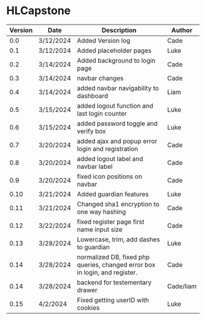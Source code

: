 # HLCapstone

 | Version | Date | Description | Author |
 | ------ | ------ | ------------ | -------- |
 | 0.0 | 3/12/2024 | Added Version log| Cade | 
 | 0.1 | 3/12/2024 | Added placeholder pages | Luke |
 | 0.2 | 3/14/2024 | Added background to login page | Cade |
 | 0.3 | 3/14/2024 | navbar changes | Cade |
 | 0.4 | 3/14/2024 | added navbar navigability to dashboard | Liam |
 | 0.5 | 3/15/2024 | added logout function and last login counter | Luke |
 | 0.6 | 3/15/2024 | added password toggle and verify box | Luke |
 | 0.7 | 3/20/2024 | added ajax and popup error login and registration | Cade |
 | 0.8 | 3/20/2024 | added logout label and navbar label | Cade |
 | 0.9 | 3/20/2024 | fixed icon positions on navbar | Cade |
 | 0.10 | 3/21/2024 | Added guardian features | Luke |
 | 0.11 | 3/21/2024 | Changed sha1 encryption to one way hashing | Cade |
 | 0.12 | 3/22/2024 | fixed register page first name input size | Cade |
 | 0.13 | 3/28/2024 | Lowercase, trim, add dashes to guardian | Luke |
 | 0.14 | 3/28/2024 | normalized DB, fixed php queries, changed error box in login, and register. | Cade |
 | 0.14 | 3/28/2024 | backend for testementary drawer | Cade/liam |
 | 0.15 | 4/2/2024 | Fixed getting userID with cookies | Luke |
